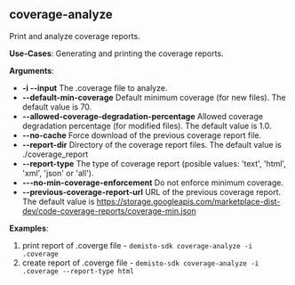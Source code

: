 
## coverage-analyze
Print and analyze coverage reports.

**Use-Cases**:
Generating and printing the coverage reports.

**Arguments**:
* **-i --input**
The .coverage file to analyze.
* **--default-min-coverage**
Default minimum coverage (for new files). The default value is 70.
* **--allowed-coverage-degradation-percentage**
Allowed coverage degradation percentage (for modified files). The default value is 1.0.
* **--no-cache**
Force download of the previous coverage report file.
* **--report-dir**
Directory of the coverage report files. The default value is ./coverage_report
* **--report-type**
The type of coverage report (posible values: 'text', 'html', 'xml', 'json' or 'all').
* **---no-min-coverage-enforcement**
Do not enforce minimum coverage.
* **--previous-coverage-report-url**
URL of the previous coverage report. The default value is https://storage.googleapis.com/marketplace-dist-dev/code-coverage-reports/coverage-min.json

**Examples**:
1. print report of .coverge file - `demisto-sdk coverage-analyze -i .coverage`
2. create report of .coverge file - `demisto-sdk coverage-analyze -i .coverage --report-type html`

